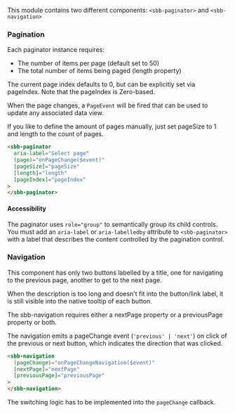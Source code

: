 This module contains two different components: `<sbb-paginator>` and `<sbb-navigation>`

### Pagination

Each paginator instance requires:

- The number of items per page (default set to 50)
- The total number of items being paged (length property)

The current page index defaults to 0, but can be explicitly set via pageIndex. Note that the pageIndex is Zero-based.

When the page changes, a `PageEvent` will be fired that can be used to update any associated data view.

If you like to define the amount of pages manually, just set pageSize to 1 and length to the count of pages.

```html
<sbb-paginator
  aria-label="Select page"
  (page)="onPageChange($event)"
  [pageSize]="pageSize"
  [length]="length"
  [pageIndex]="pageIndex"
>
</sbb-paginator>
```

#### Accessibility

The paginator uses `role="group"` to semantically group its child controls. You must add an
`aria-label` or `aria-labelledby` attribute to `<sbb-paginator>` with a label that describes
the content controlled by the pagination control.

### Navigation

This component has only two buttons labelled by a title, one for navigating to the previous page,
another to get to the next page.

When the description is too long and doesn't fit into the button/link label, it is still visible
into the native tooltip of each button.

The sbb-navigation requires either a nextPage property or a previousPage property or both.

The navigation emits a pageChange event (`'previous' | 'next'`) on click of the previous or next
button, which indicates the direction that was clicked.

```html
<sbb-navigation
  (pageChange)="onPageChangeNavigation($event)"
  [nextPage]="nextPage"
  [previousPage]="previousPage"
>
</sbb-navigation>
```

The switching logic has to be implemented into the `pageChange` callback.
